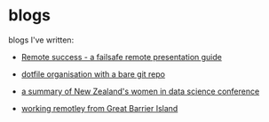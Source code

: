 # blogs
blogs I've written:

- [Remote success - a failsafe remote presentation guide](https://www.ackama.com/what-we-think/remote-success-a-failsafe-remote-presentation-guide/)

- [dotfile organisation with a bare git repo](https://www.ackama.com/what-we-think/the-best-way-to-store-your-dotfiles-a-bare-git-repository-explained/) 

- [a summary of New Zealand's women in data science conference](https://www.ackama.com/what-we-think/women-in-data-science-wellington-2019/) 

- [working remotley from Great Barrier Island](https://www.ackama.com/what-we-think/remote-working-very-remotely/) 

